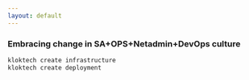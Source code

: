 ```yaml
---
layout: default
---
```


### Embracing change in SA+OPS+Netadmin+DevOps culture

```bash
kloktech create infrastructure
kloktech create deployment
```
